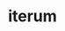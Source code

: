 ---
title: iterum
meaning: again
ch: [eight, mt, mt8thru9, f3, f, 7r]
pos: adverb
laudio: ../assets/audio/iterum-laudio.mp3
haudio: ../assets/audio/iterum-laudio.mp3
six: y
---